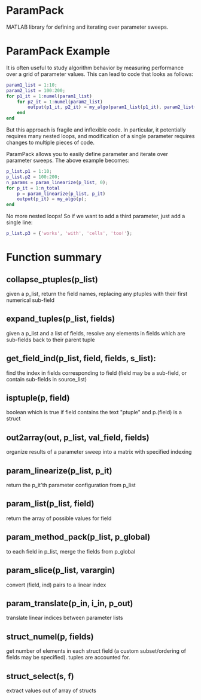 ParamPack
=========
MATLAB library for defining and iterating over parameter sweeps.

ParamPack Example
=================
It is often useful to study algorithm behavior by measuring performance over a grid of parameter values. This can lead to code that looks as follows:
```MATLAB
param1_list = 1:10;
param2_list = 100:200;
for p1_it = 1:numel(param1_list)
    for p2_it = 1:numel(param2_list)
        output(p1_it, p2_it) = my_algo(param1_list(p1_it), param2_list(p2_it))
    end
end
```
But this approach is fragile and inflexible code. In particular, it potentially requires many nested loops, and modification of a single parameter requires changes to multiple pieces of code.

ParamPack allows you to easily define parameter and iterate over parameter sweeps. The above example becomes:
```MATLAB
p_list.p1 = 1:10;
p_list.p2 = 100:200;
n_params = param_linearize(p_list, 0);
for p_it = 1:n_total
    p = param_linearize(p_list, p_it)
    output(p_it) = my_algo(p);
end
```
No more nested loops! So if we want to add a third parameter, just add a single line:
```MATLAB
p_list.p3 = {'works', 'with', 'cells', 'too!'};
```


Function summary
================

collapse_ptuples(p_list)
-----------------------
given a p_list, return the field names, replacing any ptuples with their first
numerical sub-field

expand_tuples(p_list, fields)
-----------------------------
given a p_list and a list of fields, resolve any
elements in fields which are sub-fields back to their parent tuple

get_field_ind(p_list, field, fields, s_list):
---------------------------------------------
find the index in fields corresponding to field (field may be a sub-field, or
contain sub-fields in source_list)

isptuple(p, field)
------------------
boolean which is true if field contains the text "ptuple" and p.(field) is a
struct

out2array(out, p_list, val_field, fields)
-----------------------------------------
organize results of a parameter sweep into a matrix with specified indexing

param_linearize(p_list, p_it)
-----------------------------
return the p_it'th parameter configuration from p_list

param_list(p_list, field)
-------------------------
return the array of possible values for field

param_method_pack(p_list, p_global)
-----------------
to each field in p_list, merge the fields from p_global

param_slice(p_list, varargin)
-----------------------------
convert (field, ind) pairs to a linear index

param_translate(p_in, i_in, p_out)
----------------------------------
translate linear indices between parameter lists

struct_numel(p, fields)
-----------------------
get number of elements in each struct field (a custom subset/ordering of fields
may be specified). tuples are accounted for.

struct_select(s, f)
-------------------
extract values out of array of structs
